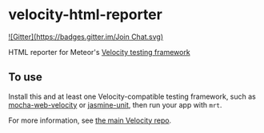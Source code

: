 velocity-html-reporter
======================
[![Gitter](https://badges.gitter.im/Join Chat.svg)](https://gitter.im/meteor-velocity/html-reporter?utm_source=badge&utm_medium=badge&utm_campaign=pr-badge&utm_content=badge)

HTML reporter for Meteor's [Velocity testing framework](https://github.com/xolvio/velocity)

## To use
Install this and at least one Velocity-compatible testing framework, such as [mocha-web-velocity](http://atmospherejs.com/package/mocha-web-velocity) or [jasmine-unit](http://atmospherejs.com/package/jasmine-unit), then run your app with `mrt`.

For more information, see [the main Velocity repo](https://github.com/xolvio/velocity).

